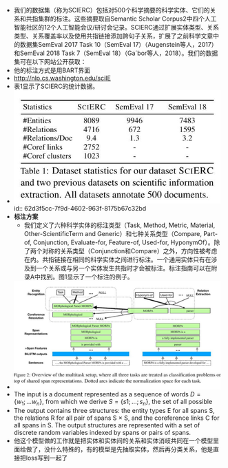 - 我们的数据集（称为SCIERC）包括对500个科学摘要的科学实体、它们的关系和共指集群的标注。这些摘要取自Semantic Scholar Corpus2中四个人工智能社区的12个人工智能会议/研讨会记录。SCIERC通过扩展实体类型、关系类型、关系覆盖率以及使用共指链接添加跨句子关系，扩展了之前科学文章中的数据集SemEval 2017 Task 10（SemEval 17）（Augenstein等人，2017）和SemEval 2018 Task 7（SemEval 18）（Ga´bor等人，2018）。我们的数据集可在以下网站公开获取：
- 他的标注方式是用BART界面
- http://nlp.cs.washington.edu/sciIE
- 表1显示了SCIERC的统计数据。
- ![image.png](../assets/image_1658058201058_0.png) 
  id:: 62d3f5cc-7f9d-4602-963f-8175b67c32bd
- **标注方案**
	- 我们定义了六种科学实体的标注类型（Task, Method, Metric, Material, Other-ScientificTerm and Generic）和七种关系类型（Compare, Part-of, Conjunction, Evaluate-for, Feature-of, Used-for, HyponymOf）。除了两个对称的关系类型（Conjunction和Compare）之外，方向性被考虑在内。共指链接在相同的科学实体之间进行标注。一个通用实体只有在涉及到一个关系或与另一个实体发生共指时才会被标注。标注指南可以在附录A中找到。图1显示了一个标注的例子。
- ![image.png](../assets/image_1658058990041_0.png)
- The input is a document represented as a sequence of words $D =\{ w_1; ... w_n\}$, from which we derive $S = \{s1; ...; s_n\}$, the set of all possible
- The output contains three structures: the entity types E for all spans S, the relations R for all pair of spans S × S, and the coreference links C for all spans in S. The output structures are represented with a set of discrete random variables indexed by spans or pairs  of spans.
- 他这个模型做的工作就是把实体和实体间的关系和实体消岐共同在一个模型里面给做了，没什么特殊的，有的模型是先抽取实体，然后再分类关系，他是直接把loss写到一起了